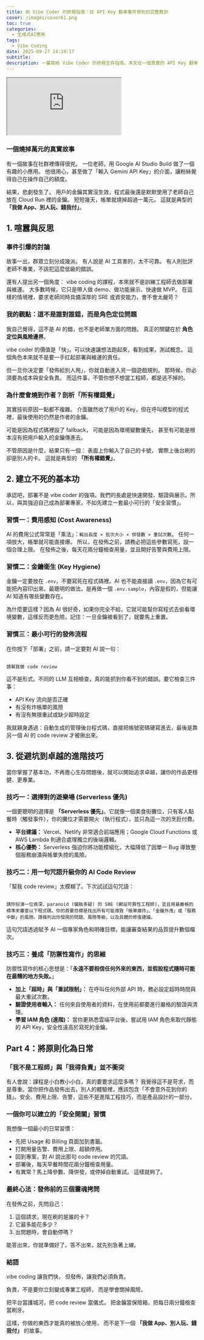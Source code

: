 ```yaml
---
title: 給 Vibe Coder 的終極指南：從 API Key 翻車事件學到的完整教訓
cover: /images/cover61.png
toc: true
categories:
  - 生成式AI應用
tags:
  - Vibe Coding
date: 2025-09-27 14:19:17
subtitle:
description: 一篇寫給 Vibe Coder 的終極生存指南。本文從一個真實的 API Key 翻車故事講起，深入剖析社群討論、角色定位與技術根源，接著提供從基礎的金鑰衛生、費用控制，到進階的 Serverless 架構、防禦性寫作等一套完整的實踐方法，助你在創新的路上走得既快又穩。
---
```


<div class="iframe-wrapper">
  <iframe 
    src="https://gamma.app/embed/fei4zb6f11mjvrn" 
    title="給 Vibe Coder 的終極指南：從 API Key 翻車事件學到的完整教訓" 
    allow="fullscreen">
  </iframe>
</div>

### 一個燒掉萬元的真實故事

有一個故事在社群裡傳得很兇。
一位老師，用 Google AI Studio Build 做了一個有趣的小應用。
他很用心，甚至做了「輸入 Gemini API Key」的介面，讓粉絲覺得自己在操作自己的額度。

結果，悲劇發生了。
用戶的金鑰其實沒生效，程式最後還是默默使用了老師自己放在 Cloud Run 裡的金鑰。
短短幾天，帳單就燒掉超過一萬元。
這就是典型的 **「我做 App、別人玩、錢我付」**。

## 1. 喧囂與反思

### 事件引爆的討論

故事一出，群眾立刻分成幾派。
有人說是 AI 工具害的，太不可靠。
有人則批評老師不專業，不該犯這麼低級的錯誤。

還有人提出另一個角度：
vibe coding 的課程，本來就不是訓練工程師去做部署與維運。
大多數時候，它只是帶人做 demo、做功能展示、快速做 MVP。
在這樣的情境裡，要求老師同時具備深厚的 SRE 或資安能力，會不會太嚴苛？

### 我的觀點：這不是誰對誰錯，而是角色定位問題

我自己覺得，這不是 AI 的錯，也不是老師單方面的問題。
真正的關鍵在於 **角色定位與風險邊界**。

vibe coder 的價值是「快」。可以快速讓想法跑起來，看到成果，測試概念。
這個角色本來就不是要一手扛起部署與維運的責任。

但一旦你決定要「發佈給別人用」，你就自動進入另一個遊戲規則。
那時候，你必須要為成本與安全負責。
而這件事，不管你想不想當工程師，都是逃不掉的。

### 為什麼會燒到作者？剖析「所有權錯覺」

其實技術原因一點都不複雜。
介面雖然收了用戶的 Key，但在呼叫模型的程式裡，最後使用的仍然是作者的金鑰。

可能是因為程式碼裡設了 fallback，
可能是因為環境變數優先，
甚至有可能是根本沒有把用戶輸入的金鑰傳進去。

不管原因是什麼，結果只有一個：
表面上你輸入了自己的卡號，
實際上後台刷的卻是別人的卡。
這就是典型的 **「所有權錯覺」**。

## 2. 建立不死的基本功

承認吧，部署不是 vibe coder 的強項。我們的長處是快速開發、驗證與展示。所以，與其強迫自己成為部署專家，不如先建立一套最小可行的「安全習慣」。

### 習慣一：費用感知 (Cost Awareness)

AI 的費用公式常常是「乘法」：`輸出長度 × 批次大小 × 併發數 × 重試次數`。
任何一項放大，帳單就可能直接爆。
所以，在發佈之前，請務必把這些參數寫死，設一個合理上限。
在發佈之後，每天花兩分鐘檢查用量，並且開好告警與費用上限。

### 習慣二：金鑰衛生 (Key Hygiene)

金鑰一定要放在 `.env`，不要寫死在程式碼裡。AI 也不能直接讀 `.env`，因為它有可能把內容印出來。最聰明的做法，是再做一個 `.env.sample`，內容是假的，但能讓 AI 知道有哪些變數存在。

為什麼要這樣？因為 AI 很好奇，如果你完全不給，它就可能幫你寫程式去偷看環境變數，這樣反而更危險。記住：一旦金鑰被看到了，就要馬上重置。

### 習慣三：最小可行的發佈流程

在你按下「部署」之前，請一定要對 AI 說一句：

```

請幫我做 code review

```

這不是形式。不同的 LLM 互相檢查，真的能抓到你看不到的錯誤。要它檢查三件事：
- API Key 流向是否正確
- 有沒有炸帳單的風險
- 有沒有無限重試或缺少超時設定

我就親身遇過：自動生成的管理後台程式碼，直接把帳號密碼硬寫進去，最後是靠另一個 AI 的 code review 才被揪出來。

## 3. 從避坑到卓越的進階技巧

當你掌握了基本功，不再擔心生存問題後，就可以開始追求卓越，讓你的作品更穩健、更專業。

### 技巧一：選擇對的遊樂場 (Serverless 優先)

一個更聰明的選擇是 **「Serverless 優先」**。它就像一個美食街攤位，只有客人點餐時（觸發事件），你的攤位才需要開火（執行程式），並只為這一次的烹飪付費。
- **平台建議：** Vercel、Netlify 非常適合前端應用；Google Cloud Functions 或 AWS Lambda 則適合處理獨立的後端邏輯。
- **核心優勢：** Serverless 強迫你將功能模組化，大幅降低了因單一 Bug 導致整個服務崩潰與帳單失控的風險。

### 技巧二：用一句咒語升級你的 AI Code Review

「幫我 code review」太模糊了。下次試試這句咒語：

```

請你扮演一位資深、paranoid (偏執多疑) 的 SRE (網站可靠性工程師)，並且用最嚴格的標準來審查以下程式碼。你的首要目標是找出所有可能導致「帳單爆炸」、「金鑰外洩」或「服務中斷」的風險。請條列出你發現的問題、風險等級，以及具體的修復建議。

```
這句咒語透過賦予 AI 一個專家角色和明確目標，能讓審查結果的品質提升數個檔次。

### 技巧三：養成「防禦性寫作」的思維

防禦性寫作的核心思想是：「**永遠不要相信任何外來的東西，並假設程式隨時可能在最糟的地方失敗。**」
- **加上「超時」與「重試限制」：** 在呼叫任何外部 API 時，務必設定超時時間與最大重試次數。
- **驗證使用者輸入：** 任何來自使用者的資料，在使用前都要進行嚴格的驗證與清理。
- **學習 IAM 角色 (進階)：** 當你更熟悉雲端平台後，嘗試用 IAM 角色來取代靜態的 API Key，安全性遠高於寫死的金鑰。

## Part 4：將原則化為日常

### 「我不是工程師」與「我得負責」並不衝突

有人會說：課程是小白教小小白，真的要要求這麼多嗎？
我覺得這不是苛求，而是尊重。當你把作品發佈出去，別人的體驗裡，應該包含「不會意外花到你的錢」。安全、費用上限、告警，這些不是進階工程技巧，而是產品設計的一部分。

### 一個你可以建立的「安全開關」習慣

我想像一個最小的日常習慣：
- 先把 Usage 和 Billing 頁面加到書籤。
- 打開用量告警、費用上限、超額停用。
- 回到專案，對 AI 說出那句 code review 的咒語。
- 部署後，每天早餐時間花兩分鐘檢查用量。
- 有異常？馬上降參數、降併發，或停掉自動重試。
這樣就夠了。

### 最終心法：發佈前的三個靈魂拷問

在發佈之前，先問自己：

1.  這個請求，現在刷的是誰的卡？
2.  它最多能花多少？
3.  出問題時，會自動停嗎？

能答出來，你就準備好了。答不出來，就先別急著上線。

### 結語

vibe coding 讓我們快，
但發佈，讓我們必須負責。

負責，不是要你立刻變成專業工程師，
而是學會關掉風險。

把平台當護城河，把 code review 當儀式，
把金鑰當保險箱，把每日兩分鐘檢查當刷牙。

這樣，你做的東西才能真的被放心使用，
而不是下一個 **「我做 App、別人玩、錢我付」** 的故事。
